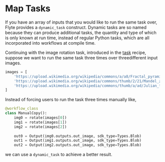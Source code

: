 # Map Tasks

If you have an array of inputs that you would like to run the same task over, Flyte provides a `dynamic_task` construct. Dynamic tasks are so named because they can produce additional tasks, the quantity and type of which is only known at run time, instead of regular Python tasks, which are all incorporated into workflows at compile time.

Continuing with the image rotation task, introduced in the [task](../task/) recipe, suppose we want to run the same task three times over threedifferent input images.

```python
images = [
    'https://upload.wikimedia.org/wikipedia/commons/a/a8/Fractal_pyramid.jpg',
    'https://upload.wikimedia.org/wikipedia/commons/thumb/2/21/Mandel_zoom_00_mandelbrot_set.jpg/640px-Mandel_zoom_00_mandelbrot_set.jpg',
    'https://upload.wikimedia.org/wikipedia/commons/thumb/a/ad/Julian_fractal.jpg/256px-Julian_fractal.jpg',
]
```

Instead of forcing users to run the task three times manually like,

```python
@workflow_class
class ManualCopy():
    img0 = rotate(images[0])
    img1 = rotate(images[1])
    img2 = rotate(images[2])
    
    out0 = Output(img0.outputs.out_image, sdk_type=Types.Blob)
    out1 = Output(img1.outputs.out_image, sdk_type=Types.Blob)
    out2 = Output(img2.outputs.out_image, sdk_type=Types.Blob)
```

we can use a `dynamic_task` to achieve a better result.



 